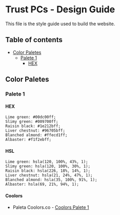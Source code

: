 # Trust PCs - Design Guide

This file is the style guide used to build the website. 

## Table of contents

- [Color Paletes](#color-paletes)
  - [Palete 1](#palete-1)
    - [HEX](#HEX)

## Color Paletes

### Palete 1
  #### HEX
    Lime green: #00dc00ff;
    Slimy green: #009700ff;
    Raisin black: #1e212bff;
    Liver chestnut: #96705bff;
    Blanched almond: #ffecd1ff;
    Albaster: #f1f2ebff;
    
#### HSL
    Lime green: hsla(120, 100%, 43%, 1);
    Slimy green: hsla(120, 100%, 30%, 1);
    Raisin black: hsla(226, 18%, 14%, 1);
    Liver chestnut: hsla(21, 24%, 47%, 1);
    Blanched almond: hsla(35, 100%, 91%, 1);
    Albaster: hsla(69, 21%, 94%, 1);
    
#### Coolors
- Paleta Coolors.co - [Coolors Palete 1](https://coolors.co/00dc00-009700-1e212b-96705b-ffecd1-f1f2eb)
   
